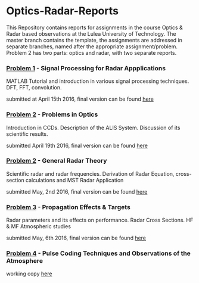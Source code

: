 # Optics-Radar-Reports

This Repository contains reports for assignments in the course Optics & Radar based observations at the Lulea University of Technology.
The master branch contains the template, the assignments are addressed in separate branches, named after the appropriate assignment/problem. Problem 2 has two parts: optics and radar, with two separate reports. 


### [Problem 1](https://github.com/art1/Optics-Radar-Reports/blob/problem1/appendix/Problems%20Part%201%202016.pdf) - Signal Processing for Radar Appplications
MATLAB Tutorial and introduction in various signal processing techniques. DFT, FFT, convolution.

submitted at April 15th 2016, 
final version can be found [here](https://github.com/art1/Optics-Radar-Reports/blob/problem1/Problem1_Report_Arthur-Scharf.pdf)


### [Problem 2](https://github.com/art1/Optics-Radar-Reports/blob/problem2/appendix/Problems%20Optics%202016.pdf) - Problems in Optics
Introduction in CCDs. Description of the ALIS System. Discussion of its scientific results.

submitted April 19th 2016, 
final version can be found [here](https://github.com/art1/Optics-Radar-Reports/blob/problem2/Optics_Assignment_Arthur-Scharf-final.pdf)

### [Problem 2](https://github.com/art1/Optics-Radar-Reports/blob/problem2/appendix/Problems%20Part%202%202016.pdf) - General Radar Theory
Scientific radar and radar frequencies. Derivation of Radar Equation, cross-section calculations and MST Radar Application

submitted May, 2nd 2016,
final version can be found [here](https://github.com/art1/Optics-Radar-Reports/blob/problem2_radar/Problem-2_Arthur-Scharf_General-Radar-Theory.pdf)

### [Problem 3](https://github.com/art1/Optics-Radar-Reports/blob/problem3/appendix/Problems%20Part%203%202016.pdf) - Propagation Effects & Targets
Radar parameters and its effects on performance. Radar Cross Sections. HF & MF Atmospheric studies

submitted May, 6th 2016,
final version can be found [here](https://github.com/art1/Optics-Radar-Reports/blob/problem3/Problem3_Propagation-Effects-and-Targets_Arthur-Scharf.pdf)

### [Problem 4](https://github.com/art1/Optics-Radar-Reports/blob/problem4/appendix/Problems%20Part%204%202016.pdf) - Pulse Coding Techniques and Observations of the Atmosphere
working copy [here](https://github.com/art1/Optics-Radar-Reports/blob/problem4/report.pdf)
